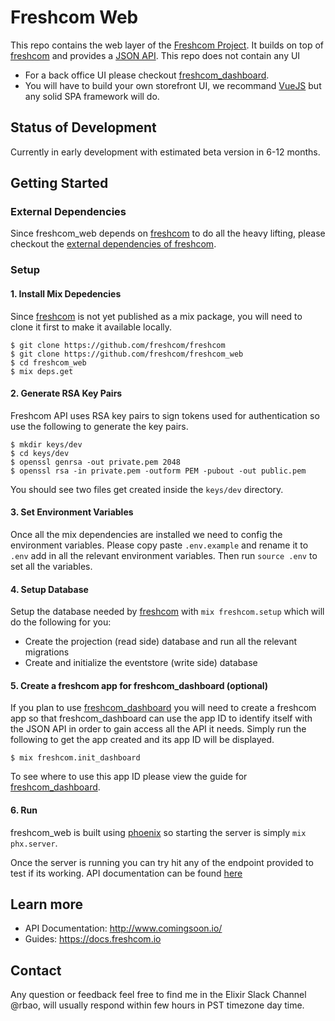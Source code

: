 # Freshcom Web

This repo contains the web layer of the [Freshcom Project](https://github.com/freshcom/freshcom). It builds on top of [freshcom](https://github.com/freshcom/freshcom) and provides a [JSON API](https://jsonapi.org/). This repo does not contain any UI

- For a back office UI please checkout [freshcom_dashboard](https://github.com/freshcom/freshcom_dashboard).
- You will have to build your own storefront UI, we recommand [VueJS](https://vuejs.org/) but any solid SPA framework will do.

## Status of Development

Currently in early development with estimated beta version in 6-12 months.

## Getting Started

### External Dependencies

Since freshcom_web depends on [freshcom](https://github.com/freshcom/freshcom) to do all the heavy lifting, please checkout the [external dependencies of freshcom](https://github.com/freshcom/freshcom).

### Setup

#### 1. Install Mix Depedencies

Since [freshcom](https://github.com/freshcom/freshcom) is not yet published as a mix package, you will need to clone it first to make it available locally.

```
$ git clone https://github.com/freshcom/freshcom
$ git clone https://github.com/freshcom/freshcom_web
$ cd freshcom_web
$ mix deps.get
```

#### 2. Generate RSA Key Pairs

Freshcom API uses RSA key pairs to sign tokens used for authentication so use the following to generate the key pairs.

```
$ mkdir keys/dev
$ cd keys/dev
$ openssl genrsa -out private.pem 2048
$ openssl rsa -in private.pem -outform PEM -pubout -out public.pem
```

You should see two files get created inside the `keys/dev` directory.

#### 3. Set Environment Variables

Once all the mix dependencies are installed we need to config the environment variables. Please copy paste `.env.example` and rename it to `.env` add in all the relevant environment variables. Then run `source .env` to set all the variables.

#### 4. Setup Database

Setup the database needed by [freshcom](https://github.com/freshcom/freshcom) with `mix freshcom.setup` which will do the following for you:

- Create the projection (read side) database and run all the relevant migrations
- Create and initialize the eventstore (write side) database

#### 5. Create a freshcom app for freshcom_dashboard (optional)

If you plan to use [freshcom_dashboard](https://github.com/freshcom/freshcom_dashboard) you will need to create a freshcom app so that freshcom_dashboard can use the app ID to identify itself with the JSON API in order to gain access all the API it needs. Simply run the following to get the app created and its app ID will be displayed.

```
$ mix freshcom.init_dashboard
```

To see where to use this app ID please view the guide for [freshcom_dashboard](https://github.com/freshcom/freshcom_dashboard).

#### 6. Run

freshcom_web is built using [phoenix](https://phoenixframework.org/) so starting the server is simply ```mix phx.server```.

Once the server is running you can try hit any of the endpoint provided to test if its working. API documentation can be found [here]()

#### 


## Learn more

  * API Documentation: http://www.comingsoon.io/
  * Guides: https://docs.freshcom.io

## Contact

Any question or feedback feel free to find me in the Elixir Slack Channel @rbao, will usually respond within few hours in PST timezone day time.
